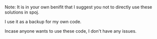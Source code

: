 
Note:
It is in your own benifit that I suggest you not to directly use these solutions in spoj.

I use it as a backup for my own code.

Incase anyone wants to use these code, I don't have any issues.

